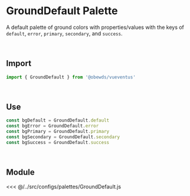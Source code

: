 # GroundDefault Palette

A default palette of ground colors with properties/values with the keys of `default`, `error`, `primary`, `secondary`, and `success`.

<br>




## Import

```javascript
import { GroundDefault } from '@obewds/vueventus'
```

<br>




## Use

```javascript
const bgDefault = GroundDefault.default
const bgError = GroundDefault.error
const bgPrimary = GroundDefault.primary
const bgSecondary = GroundDefault.secondary
const bgSuccess = GroundDefault.success
```

<br>




## Module

<<< @/../src/configs/palettes/GroundDefault.js

<br>
